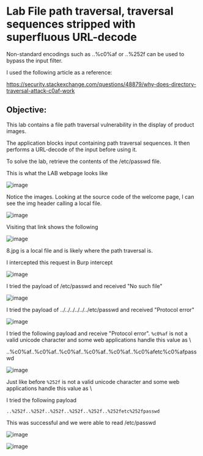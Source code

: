 # Lab File path traversal, traversal sequences stripped with superfluous URL-decode

Non-standard encodings such as ..%c0%af or ..%252f can be used to bypass the input filter. 

I used the following article as a reference:

https://security.stackexchange.com/questions/48879/why-does-directory-traversal-attack-c0af-work

## Objective:

 This lab contains a file path traversal vulnerability in the display of product images.

The application blocks input containing path traversal sequences. It then performs a URL-decode of the input before using it.

To solve the lab, retrieve the contents of the /etc/passwd file. 

This is what the LAB webpage looks like

![image](https://user-images.githubusercontent.com/90155329/134448183-bf5be7db-c10c-4fa0-829c-e40933d8a50e.png)

Notice the images. Looking at the source code of the welcome page, I can see the img header calling a local file.

![image](https://user-images.githubusercontent.com/90155329/134448211-47fb8b21-07ac-4626-9158-f11150c21287.png)

Visiting that link shows the following

![image](https://user-images.githubusercontent.com/90155329/134448232-286be110-2c84-4224-99c7-ae92ae8e1fb4.png)

8.jpg is a local file and is likely where the path traversal is. 

I intercepted this request in Burp intercept

![image](https://user-images.githubusercontent.com/90155329/134448256-aa5a27f8-c7c7-401a-a849-72b0367ab7b5.png)

I tried the payload of /etc/passwd and received "No such file"

![image](https://user-images.githubusercontent.com/90155329/134448273-5333ea74-5137-471d-b104-e2add94315c4.png)

I tried the payload of ../../../../../../etc/passwd and received "Protocol error"

![image](https://user-images.githubusercontent.com/90155329/134448293-239a452c-88d9-4d5b-9939-d661794f9bc4.png)

I tried the following payload and receive "Protocol error". `%c0%af` is not a valid unicode character and some web applications handle this value as \

..%c0%af..%c0%af..%c0%af..%c0%af..%c0%af..%c0%afetc%c0%afpasswd

![image](https://user-images.githubusercontent.com/90155329/134448311-befdcafd-c203-4ff5-a08f-f12ba2902888.png)


Just like before `%252f` is not a valid unicode character and some web applications handle this value as \

I tried the following payload

`..%252f..%252f..%252f..%252f..%252f..%252fetc%252fpasswd `

This was successful and we were able to read /etc/passwd

![image](https://user-images.githubusercontent.com/90155329/134448345-48e932c6-d74c-43dd-8e16-330ce19417c7.png)

![image](https://user-images.githubusercontent.com/90155329/134448356-94202084-78a9-4473-8501-0aa84724e80e.png)
